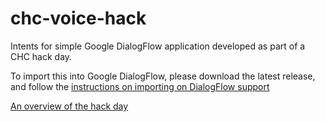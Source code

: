 # chc-voice-hack
Intents for simple Google DialogFlow application developed as part of a CHC hack day.

To import this into Google DialogFlow, please download the latest release, and follow the [instructions on importing on DialogFlow support](https://dialogflow.com/docs/agents/export-import-restore)

[An overview of the hack day](https://docs.google.com/presentation/d/e/2PACX-1vRJ0FwTcn2cD41Bjm3RIzS8CrvaHNPLmLWKnJ9_kFH5KcT-I1CTgfWmlP5z0WIg9TXUd6pzjyCvMrrk/pub?start=false&loop=false&delayms=3000)
